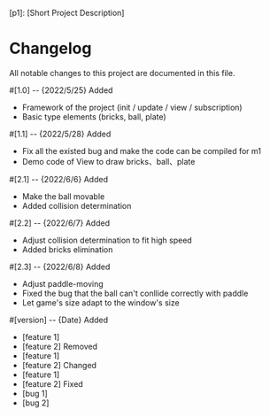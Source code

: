 [p1]: [Short Project Description]

# Changelog
All notable changes to this project are documented in this file.

#[1.0] -- {2022/5/25}
	Added

- Framework of  the project (init / update / view / subscription)
- Basic type elements (bricks, ball, plate)

#[1.1] -- {2022/5/28} Added
- Fix all the existed bug and make the code can be compiled for m1
- Demo code of View to draw bricks、ball、plate

#[2.1] -- {2022/6/6}  Added
- Make the ball movable
- Added collision determination

#[2.2] -- {2022/6/7}  Added
- Adjust collision determination to fit high speed 
- Added bricks elimination

#[2.3] -- {2022/6/8}  Added
- Adjust paddle-moving
- Fixed the bug that the ball can't conllide correctly with paddle
- Let game's size adapt to the window's size

#[version] -- {Date}
	Added

- [feature 1]
- [feature 2]
	Removed
- [feature 1]
- [feature 2]
	Changed
- [feature 1]
- [feature 2]
	Fixed
- [bug 1]
- [bug 2]



